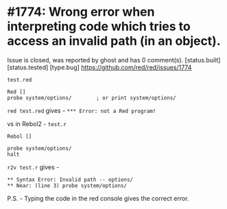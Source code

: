
#1774: Wrong error when interpreting code which tries to access an invalid path (in an object).
================================================================================
Issue is closed, was reported by ghost and has 0 comment(s).
[status.built] [status.tested] [type.bug]
<https://github.com/red/red/issues/1774>

`test.red`

```
Red []
probe system/options/        ; or print system/options/
```

`red test.red` gives -
`*** Error: not a Red program!`

vs in Rebol2 -
`test.r`

```
Rebol []

probe system/options/
halt
```

`r2v test.r` gives -

```
** Syntax Error: Invalid path -- options/
** Near: (line 3) probe system/options/
```

P.S. - Typing the code in the red console gives the correct error.



